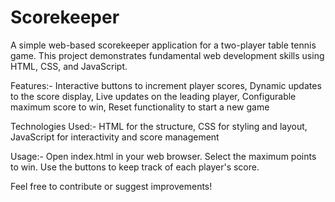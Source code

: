 # Scorekeeper
A simple web-based scorekeeper application for a two-player table tennis game. This project demonstrates fundamental web development skills using HTML, CSS, and JavaScript.

Features:- 
Interactive buttons to increment player scores,
Dynamic updates to the score display,
Live updates on the leading player,
Configurable maximum score to win,
Reset functionality to start a new game

Technologies Used:-
HTML for the structure,
CSS for styling and layout,
JavaScript for interactivity and score management

Usage:-
Open index.html in your web browser.
Select the maximum points to win.
Use the buttons to keep track of each player's score.

Feel free to contribute or suggest improvements!
